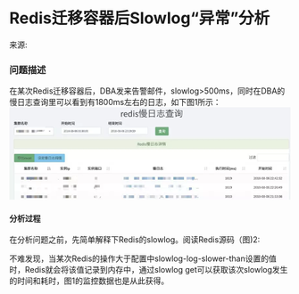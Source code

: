 # Redis迁移容器后Slowlog“异常”分析

来源: 
### 问题描述

在某次Redis迁移容器后，DBA发来告警邮件，slowlog>500ms，同时在DBA的慢日志查询里可以看到有1800ms左右的日志，如下图1所示：
![](/images/case-6-1.webp)

#### 分析过程

在分析问题之前，先简单解释下Redis的slowlog。阅读Redis源码（图)2:



不难发现，当某次Redis的操作大于配置中slowlog-log-slower-than设置的值时，Redis就会将该值记录到内存中，通过slowlog get可以获取该次slowlog发生的时间和耗时，图1的监控数据也是从此获得。

